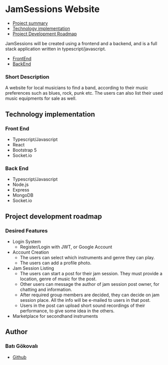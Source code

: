 # JamSessions Website

- [Project summary](#project-summary)
- [Technology implementation](#technology-implementation)
- [Project Development Roadmap](#project-development-roadmap)

JamSessions will be created using a frontend and a backend, and is a full stack application written in typescript/javascript.

- [FrontEnd](https://github.com/batigokovali/jamsessions-frontend)
- [BackEnd](https://github.com/batigokovali/jamsessions-backend)

### Short Description

A website for local musicians to find a band, according to their music preferences such as blues, rock, punk etc. The users can also list their used music equipments for sale as well.

## Technology implementation

### Front End

- Typescript/Javascript
- React
- Bootstrap 5
- Socket.io

### Back End

- Typescript/Javascript
- Node.js
- Express
- MongoDB
- Socket.io

## Project development roadmap

### Desired Features

- Login System
  - Register/Login with JWT, or Google Account
- Account Creation
  - The users can select which instruments and genre they can play.
  - The users can add a profile photo.
- Jam Session Listing
  - The users can start a post for their jam session. They must provide a location, genre of music for the post.
  - Other users can message the author of jam session post owner, for chatting and information.
  - After required group members are decided, they can decide on jam session place. All the info will be e-mailed to users in that post.
  - Users in the post can upload short sound recordings of their performance, to give some idea in the others. 
- Marketplace for secondhand instruments


## Author
### Batı Gökovalı

- [Github](https://github.com/batigokovali)
